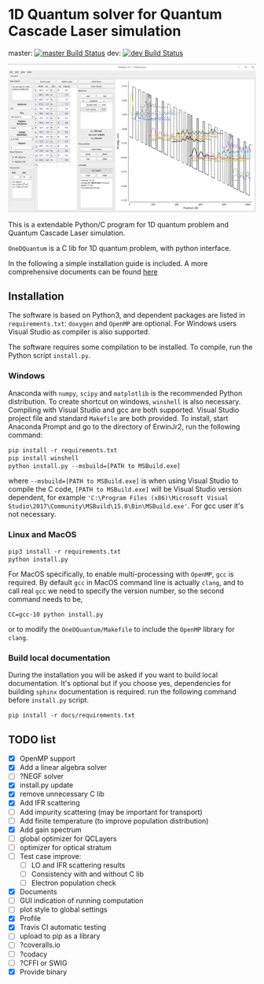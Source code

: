 1D Quantum solver for Quantum Cascade Laser simulation
================

master:
[![master Build Status](https://travis-ci.com/CareF/ErwinJr2.svg?branch=master)](https://travis-ci.org/CareF/ErwinJr2)
dev:
[![dev Build Status](https://travis-ci.com/CareF/ErwinJr2.svg?branch=dev)](https://travis-ci.org/CareF/ErwinJr2)

![Main Window Screenshot](./docs/figures/mainwindow.png)

This is a extendable Python/C program for 1D quantum problem and Quantum Cascade Laser simulation.

`OneDQuantum` is a C lib for 1D quantum problem, with python interface.

In the following a simple installation guide is included. A more comprehensive
documents can be found [here](https://erwinjr2.readthedocs.io/)


Installation
---------------
The software is based on Python3, and dependent packages are listed in
`requirements.txt`:
`doxygen` and `OpenMP` are optional. For Windows users Visual Studio as compiler
is also supported.

The software requires some compilation to be installed.
To compile, run the Python script `install.py`.

### Windows ###
Anaconda with `numpy`, `scipy` and `matplotlib` is the recommended Python
distribution. To create shortcut on windows, `winshell` is also necessary.
Compiling with Visual Studio and gcc are both supported. Visual Studio project
file and standard `Makefile` are both provided.
To install, start Anaconda Prompt and
go to the directory of ErwinJr2, run the following command:

```
pip install -r requirements.txt
pip install winshell
python install.py --msbuild=[PATH to MSBuild.exe]
```
where `--msbuild=[PATH to MSBuild.exe]` is when using Visual Studio to compile
the C code, `[PATH to MSBuild.exe]` will be Visual Studio version dependent,
for example `'C:\Program Files (x86)\Microsoft Visual Studio\2017\Community\MSBuild\15.0\Bin\MSBuild.exe'`.
For gcc user it's not necessary.

### Linux and MacOS ###
```
pip3 install -r requirements.txt
python install.py
```
For MacOS specifically, to enable multi-processing with `OpenMP`, `gcc` is
required. By default `gcc` in MacOS command line is actually `clang`, and to
call real `gcc` we need to specify the version number, so
the second command needs to be,
```
CC=gcc-10 python install.py
```
or to modify the `OneDQuantum/Makefile` to include the `OpenMP`
library for `clang`.

### Build local documentation ###
During the installation you will be asked if you want to build local
documentation. It's optional but if you choose yes, dependencies for building
`sphinx` documentation is required: run the following command before
`install.py` script.
```
pip install -r docs/requirements.txt
```

## TODO list
- [X] OpenMP support
- [X] Add a linear algebra solver
- [ ] ?NEGF solver
- [X] install.py update
- [X] remove unnecessary C lib
- [X] Add IFR scattering
- [ ] Add impurity scattering (may be important for transport)
- [ ] Add finite temperature  (to improve population distribution)
- [X] Add gain spectrum
- [ ] global optimizer for QCLayers
- [ ] optimizer for optical stratum
- [ ] Test case improve:
    - [ ] LO and IFR scattering results
    - [ ] Consistency with and without C lib
    - [ ] Electron population check
- [X] Documents
- [ ] GUI indication of running computation
- [ ] plot style to global settings
- [X] Profile
- [X] Travis CI automatic testing
- [ ] upload to pip as a library
- [ ] ?coveralls.io
- [ ] ?codacy
- [ ] ?CFFI or SWIG
- [X] Provide binary
